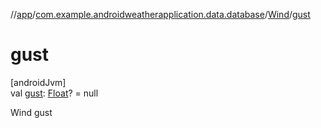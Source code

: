 //[app](../../../index.md)/[com.example.androidweatherapplication.data.database](../index.md)/[Wind](index.md)/[gust](gust.md)

# gust

[androidJvm]\
val [gust](gust.md): [Float](https://kotlinlang.org/api/latest/jvm/stdlib/kotlin/-float/index.html)? = null

Wind gust
